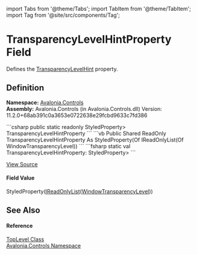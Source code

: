import Tabs from '@theme/Tabs'; 
import TabItem from '@theme/TabItem'; 
import Tag from '@site/src/components/Tag'; 

# TransparencyLevelHintProperty Field


Defines the <a href="P_Avalonia_Controls_TopLevel_TransparencyLevelHint">TransparencyLevelHint</a> property.



## Definition
**Namespace:** <a href="N_Avalonia_Controls">Avalonia.Controls</a>  
**Assembly:** Avalonia.Controls (in Avalonia.Controls.dll) Version: 11.2.0+68ab391c0a3653e0722638e29fcbd9633c7fd386

<Tabs groupId="api-code-preview">
<TabItem value="csharp" label="C#">
```csharp
public static readonly StyledProperty<IReadOnlyList<WindowTransparencyLevel>> TransparencyLevelHintProperty
```
</TabItem>
<TabItem value="vb" label="VB">
```vb
Public Shared ReadOnly TransparencyLevelHintProperty As StyledProperty(Of IReadOnlyList(Of WindowTransparencyLevel))
```
</TabItem>
<TabItem value="fsharp" label="F#">
```fsharp
static val TransparencyLevelHintProperty: StyledProperty<IReadOnlyList<WindowTransparencyLevel>>
```
</TabItem>
</Tabs>



<a href="https://github.com/AvaloniaUI/Avalonia/tree/master/srcAvalonia.Controls/TopLevel.cs" title="View the source code">View Source</a>



#### Field Value
StyledProperty(<a href="https://learn.microsoft.com/dotnet/api/system.collections.generic.ireadonlylist-1" target="_blank" rel="noopener noreferrer">IReadOnlyList</a>(<a href="T_Avalonia_Controls_WindowTransparencyLevel">WindowTransparencyLevel</a>))

## See Also


#### Reference
<a href="T_Avalonia_Controls_TopLevel">TopLevel Class</a>  
<a href="N_Avalonia_Controls">Avalonia.Controls Namespace</a>  
